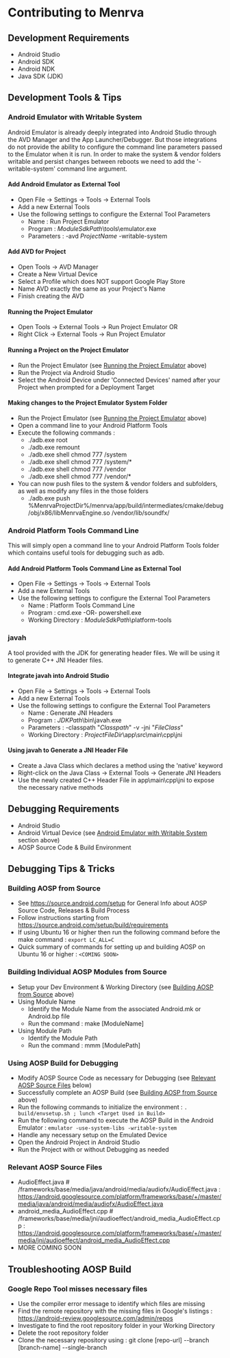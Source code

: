 # Contributing to Menrva

## Development Requirements
  - Android Studio
  - Android SDK
  - Android NDK
  - Java SDK (JDK)

## Development Tools & Tips

### Android Emulator with Writable System
Android Emulator is already deeply integrated into Android Studio through the AVD Manager and the App Launcher/Debugger.  But those integrations do not provide the ability to configure the command line parameters passed to the Emulator when it is run.  In order to make the system & vendor folders writable and persist changes between reboots we need to add the '-writable-system' command line argument.

#### Add Android Emulator as External Tool
  - Open File -> Settings -> Tools -> External Tools
  - Add a new External Tools
  - Use the following settings to configure the External Tool Parameters
    * Name : Run Project Emulator
    * Program : $ModuleSdkPath$\tools\emulator.exe
    * Parameters : -avd $ProjectName$ -writable-system

#### Add AVD for Project
  - Open Tools -> AVD Manager
  - Create a New Virtual Device
  - Select a Profile which does NOT support Google Play Store
  - Name AVD exactly the same as your Project's Name
  - Finish creating the AVD

#### Running the Project Emulator
  - Open Tools -> External Tools -> Run Project Emulator
  OR
  - Right Click -> External Tools -> Run Project Emulator

#### Running a Project on the Project Emulator
  - Run the Project Emulator (see [Running the Project Emulator](#running-the-project-emulator) above)
  - Run the Project via Android Studio
  - Select the Android Device under 'Connected Devices' named after your Project when prompted for a Deployment Target

#### Making changes to the Project Emulator System Folder
  - Run the Project Emulator (see [Running the Project Emulator](#running-the-project-emulator) above)
  - Open a command line to your Android Platform Tools
  - Execute the following commands :
    * ./adb.exe root
    * ./adb.exe remount
    * ./adb.exe shell chmod 777 /system
    * ./adb.exe shell chmod 777 /system/*
    * ./adb.exe shell chmod 777 /vendor
    * ./adb.exe shell chmod 777 /vendor/*
  - You can now push files to the system & vendor folders and subfolders, as well as modify any files in the those folders
    * ./adb.exe push %MenrvaProjectDir%/menrva/app/build/intermediates/cmake/debug/obj/x86/libMenrvaEngine.so /vendor/lib/soundfx/

### Android Platform Tools Command Line
This will simply open a command line to your Android Platform Tools folder which contains useful tools for debugging such as adb.

#### Add Android Platform Tools Command Line as External Tool
  - Open File -> Settings -> Tools -> External Tools
  - Add a new External Tools
  - Use the following settings to configure the External Tool Parameters
    * Name : Platform Tools Command Line
    * Program : cmd.exe -OR- powershell.exe
    * Working Directory : $ModuleSdkPath$\platform-tools

### javah
A tool provided with the JDK for generating header files.  We will be using it to generate C++ JNI Header files.

#### Integrate javah into Android Studio
  - Open File -> Settings -> Tools -> External Tools
  - Add a new External Tools
  - Use the following settings to configure the External Tool Parameters
    * Name : Generate JNI Headers
    * Program : $JDKPath$\bin\javah.exe
    * Parameters : -classpath "$Classpath$" -v -jni "$FileClass$"
    * Working Directory : $ProjectFileDir$\app\src\main\cpp\jni

#### Using javah to Generate a JNI Header File
  - Create a Java Class which declares a method using the 'native' keyword
  - Right-click on the Java Class -> External Tools -> Generate JNI Headers
  - Use the newly created C++ Header File in app\main\cpp\jni to expose the necessary native methods

## Debugging Requirements
  - Android Studio
  - Android Virtual Device (see [Android Emulator with Writable System](#android-emulator-with-writable-system) section above)
  - AOSP Source Code & Build Environment

## Debugging Tips & Tricks
  
### Building AOSP from Source
  - See https://source.android.com/setup for General Info about AOSP Source Code, Releases & Build Process
  - Follow instructions starting from https://source.android.com/setup/build/requirements
  - If using Ubuntu 16 or higher then run the following command before the make command : ```export LC_ALL=C```
  - Quick summary of commands for setting up and building AOSP on Ubuntu 16 or higher : ```<COMING SOON>```

### Building Individual AOSP Modules from Source
  - Setup your Dev Environment & Working Directory (see [Building AOSP from Source](#building-aosp-from-source) above)
  - Using Module Name
    * Identify the Module Name from the associated Android.mk or Android.bp file
    * Run the command : make [ModuleName]
  - Using Module Path
    * Identify the Module Path
    * Run the command : mmm [ModulePath]

### Using AOSP Build for Debugging
  - Modify AOSP Source Code as necessary for Debugging (see [Relevant AOSP Source Files](#relevant-aosp-source-files) below)
  - Successfully complete an AOSP Build (see [Building AOSP from Source](#building-aosp-from-source) above)
  - Run the following commands to initialize the environment : ```. build/envsetup.sh ; lunch <Target Used in Build>```
  - Run the following command to execute the AOSP Build in the Android Emulator : ```emulator -use-system-libs -writable-system```
  - Handle any necessary setup on the Emulated Device
  - Open the Android Project in Android Studio
  - Run the Project with or without Debugging as needed

### Relevant AOSP Source Files
  - AudioEffect.java # /frameworks/base/media/java/android/media/audiofx/AudioEffect.java : https://android.googlesource.com/platform/frameworks/base/+/master/media/java/android/media/audiofx/AudioEffect.java
  - android_media_AudioEffect.cpp # /frameworks/base/media/jni/audioeffect/android_media_AudioEffect.cpp : https://android.googlesource.com/platform/frameworks/base/+/master/media/jni/audioeffect/android_media_AudioEffect.cpp
  - MORE COMING SOON

## Troubleshooting AOSP Build

### Google Repo Tool misses necessary files
  - Use the compiler error message to identify which files are missing
  - Find the remote repository with the missing files in Google's listings : https://android-review.googlesource.com/admin/repos
  - Investigate to find the root repository folder in your Working Directory
  - Delete the root repository folder
  - Clone the necessary repository using : git clone [repo-url] --branch [branch-name] --single-branch
